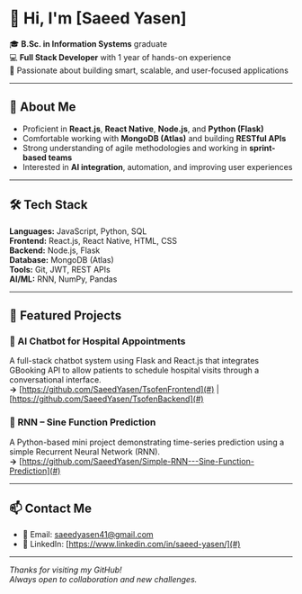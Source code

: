 # 👋 Hi, I'm [Saeed Yasen]

🎓 **B.Sc. in Information Systems** graduate  
💻 **Full Stack Developer** with 1 year of hands-on experience  
🚀 Passionate about building smart, scalable, and user-focused applications

---

## 🧠 About Me

- Proficient in **React.js**, **React Native**, **Node.js**, and **Python (Flask)**
- Comfortable working with **MongoDB (Atlas)** and building **RESTful APIs**
- Strong understanding of agile methodologies and working in **sprint-based teams**
- Interested in **AI integration**, automation, and improving user experiences

---

## 🛠️ Tech Stack

**Languages:** JavaScript, Python, SQL  
**Frontend:** React.js, React Native, HTML, CSS  
**Backend:** Node.js, Flask  
**Database:** MongoDB (Atlas)  
**Tools:** Git, JWT, REST APIs  
**AI/ML:** RNN, NumPy, Pandas

---

## 🧩 Featured Projects

### 🔹 AI Chatbot for Hospital Appointments
A full-stack chatbot system using Flask and React.js that integrates GBooking API to allow patients to schedule hospital visits through a conversational interface.  
**→** [https://github.com/SaeedYasen/TsofenFrontend](#) | [https://github.com/SaeedYasen/TsofenBackend](#)

### 🔹 RNN – Sine Function Prediction
A Python-based mini project demonstrating time-series prediction using a simple Recurrent Neural Network (RNN).  
**→** [https://github.com/SaeedYasen/Simple-RNN---Sine-Function-Prediction](#)

---

## 📫 Contact Me

- 📧 Email: saeedyasen41@gmail.com
- 💼 LinkedIn: [https://www.linkedin.com/in/saeed-yasen/](#)  


---

_Thanks for visiting my GitHub!_  
_Always open to collaboration and new challenges._

